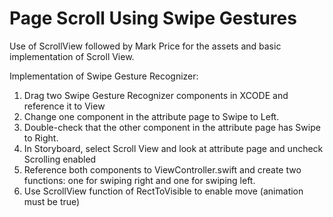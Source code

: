 # Page Scroll Using Swipe Gestures

Use of ScrollView followed by Mark Price for the assets and basic implementation of Scroll View.

Implementation of Swipe Gesture Recognizer:

1. Drag two Swipe Gesture Recognizer components in XCODE and reference it to View
2. Change one component in the attribute page to Swipe to Left.
3. Double-check that the other component in the attribute page has Swipe to Right.
4. In Storyboard, select Scroll View and look at attribute page and uncheck Scrolling enabled
5. Reference both components to ViewController.swift and create two functions: one for swiping right and one for swiping left.
6. Use ScrollView function of RectToVisible to enable move (animation must be true)

